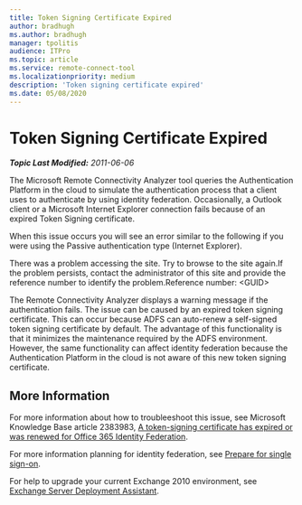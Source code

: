 ```yaml
---
title: Token Signing Certificate Expired
author: bradhugh
ms.author: bradhugh
manager: tpolitis
audience: ITPro 
ms.topic: article 
ms.service: remote-connect-tool
ms.localizationpriority: medium
description: 'Token signing certificate expired'
ms.date: 05/08/2020
---
```


# Token Signing Certificate Expired


_**Topic Last Modified:** 2011-06-06_

The Microsoft Remote Connectivity Analyzer tool queries the Authentication Platform in the cloud to simulate the authentication process that a client uses to authenticate by using identity federation. Occasionally, a Outlook client or a Microsoft Internet Explorer connection fails because of an expired Token Signing certificate.

When this issue occurs you will see an error similar to the following if you were using the Passive authentication type (Internet Explorer).

There was a problem accessing the site. Try to browse to the site again.If the problem persists, contact the administrator of this site and provide the reference number to identify the problem.Reference number: \<GUID\>

The Remote Connectivity Analyzer displays a warning message if the authentication fails. The issue can be caused by an expired token signing certificate. This can occur because ADFS can auto-renew a self-signed token signing certificate by default. The advantage of this functionality is that it minimizes the maintenance required by the ADFS environment. However, the same functionality can affect identity federation because the Authentication Platform in the cloud is not aware of this new token signing certificate.

## More Information

For more information about how to troubleeshoot this issue, see Microsoft Knowledge Base article 2383983, [A token-signing certificate has expired or was renewed for Office 365 Identity Federation](https://support.microsoft.com/kb/2383983).

For more information planning for identity federation, see [Prepare for single sign-on](https://onlinehelp.microsoft.com/office365-enterprises/ff652540.aspx).

For help to upgrade your current Exchange 2010 environment, see [Exchange Server Deployment Assistant](https://technet.microsoft.com/exdeploy2010/default.aspx).
